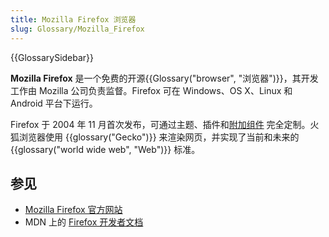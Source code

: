 ```yaml
---
title: Mozilla Firefox 浏览器
slug: Glossary/Mozilla_Firefox
---
```


{{GlossarySidebar}}

**Mozilla Firefox** 是一个免费的开源{{Glossary("browser", "浏览器")}}，其开发工作由 Mozilla 公司负责监督。Firefox 可在 Windows、OS X、Linux 和 Android 平台下运行。

Firefox 于 2004 年 11 月首次发布，可通过主题、插件和[附加组件](/zh-CN/docs/Mozilla/Add-ons) 完全定制。火狐浏览器使用 {{glossary("Gecko")}} 来渲染网页，并实现了当前和未来的 {{glossary("world wide web", "Web")}} 标准。

## 参见

- [Mozilla Firefox 官方网站](https://www.mozilla.org/firefox)
- MDN 上的 [Firefox 开发者文档](/zh-CN/docs/Mozilla/Firefox)
